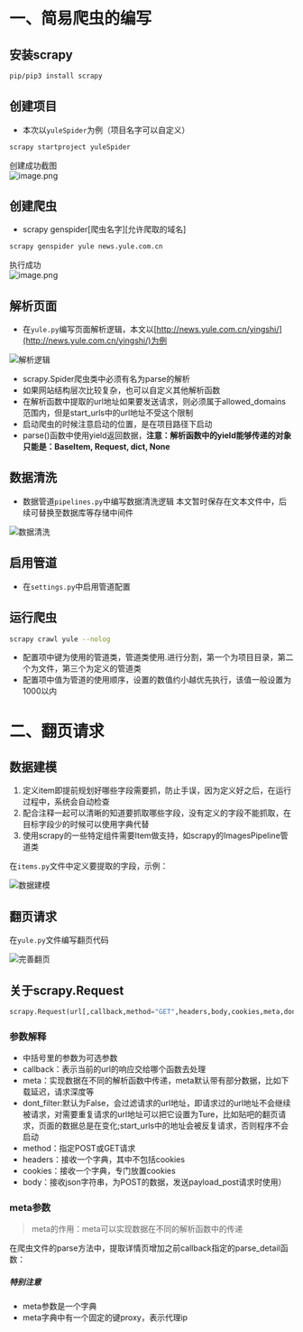 <a name="KWhbE"></a>
# 一、简易爬虫的编写
<a name="MzSwS"></a>
## 安装scrapy
```bash
pip/pip3 install scrapy
```
<a name="yuQmX"></a>
## 创建项目

- 本次以`yuleSpider`为例（项目名字可以自定义）
```bash
scrapy startproject yuleSpider
```
创建成功截图<br />![image.png](https://zhaojiejun.oss-cn-hangzhou.aliyuncs.com/docsify/img/image.png)
<a name="fkVWM"></a>
## 创建爬虫

- scrapy genspider[爬虫名字][允许爬取的域名]
```python
scrapy genspider yule news.yule.com.cn
```
执行成功<br />![image.png](https://cdn.omsear.com/docsify/img/01.png)
<a name="R3UVd"></a>
## 解析页面

- 在`yule.py`编写页面解析逻辑，本文以[http://news.yule.com.cn/yingshi/](http://news.yule.com.cn/yingshi/)为例

![解析逻辑](https://cdn.omsear.com/docsify/img/2.png)
- scrapy.Spider爬虫类中必须有名为parse的解析
- 如果网站结构层次比较复杂，也可以自定义其他解析函数
- 在解析函数中提取的url地址如果要发送请求，则必须属于allowed_domains范围内，但是start_urls中的url地址不受这个限制
- 启动爬虫的时候注意启动的位置，是在项目路径下启动
- parse()函数中使用yield返回数据，**注意：解析函数中的yield能够传递的对象只能是：BaseItem, Request, dict, None**

<a name="yVFC9"></a>
## 数据清洗

- 数据管道`pipelines.py`中编写数据清洗逻辑  本文暂时保存在文本文件中，后续可替换至数据库等存储中间件

![数据清洗](https://cdn.omsear.com/docsify/img/03.png)

## 启用管道

- 在`settings.py`中启用管道配置
<a name="BV6EJ"></a>
## 运行爬虫
```bash
scrapy crawl yule --nolog
```




- 配置项中键为使用的管道类，管道类使用.进行分割，第一个为项目目录，第二个为文件，第三个为定义的管道类
- 配置项中值为管道的使用顺序，设置的数值约小越优先执行，该值一般设置为1000以内

<a name="dxXL8"></a>
# 二、翻页请求
<a name="RAU4C"></a>
## 数据建模


1. 定义item即提前规划好哪些字段需要抓，防止手误，因为定义好之后，在运行过程中，系统会自动检查
1. 配合注释一起可以清晰的知道要抓取哪些字段，没有定义的字段不能抓取，在目标字段少的时候可以使用字典代替
1. 使用scrapy的一些特定组件需要Item做支持，如scrapy的ImagesPipeline管道类

在`items.py`文件中定义要提取的字段，示例：

![数据建模](https://cdn.omsear.com/docsify/img/04.png)

## 翻页请求
在`yule.py`文件编写翻页代码

![完善翻页](https://cdn.omsear.com/docsify/img/05.png)

## 关于scrapy.Request

```python
scrapy.Request(url[,callback,method="GET",headers,body,cookies,meta,dont_filter=False])
```
<a name="AP2fK"></a>
### 参数解释

- 中括号里的参数为可选参数
- callback：表示当前的url的响应交给哪个函数去处理
- meta：实现数据在不同的解析函数中传递，meta默认带有部分数据，比如下载延迟，请求深度等
- dont_filter:默认为False，会过滤请求的url地址，即请求过的url地址不会继续被请求，对需要重复请求的url地址可以把它设置为Ture，比如贴吧的翻页请求，页面的数据总是在变化;start_urls中的地址会被反复请求，否则程序不会启动
- method：指定POST或GET请求
- headers：接收一个字典，其中不包括cookies
- cookies：接收一个字典，专门放置cookies
- body：接收json字符串，为POST的数据，发送payload_post请求时使用）

<a name="l9sZc"></a>
### meta参数
> meta的作用：meta可以实现数据在不同的解析函数中的传递

在爬虫文件的parse方法中，提取详情页增加之前callback指定的parse_detail函数：
<a name="9bb73523"></a>
##### 特别注意

- meta参数是一个字典
- meta字典中有一个固定的键proxy，表示代理ip

